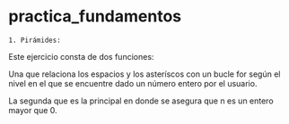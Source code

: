 # practica_fundamentos

	1. Pirámides: 

Este ejercicio consta de dos funciones: 

Una que relaciona los espacios y los asteríscos con un bucle for según el nivel en el que se encuentre dado un número entero por el usuario.

La segunda que es la principal en donde se asegura que n es un entero mayor que 0.


	
